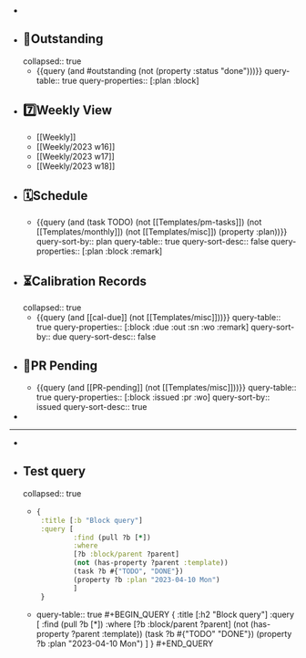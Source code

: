 -
- ## 📌Outstanding
  collapsed:: true
	- {{query (and #outstanding (not (property :status "done")))}}
	  query-table:: true
	  query-properties:: [:plan :block]
- ## 7️⃣Weekly View
	- [[Weekly]]
	- [[Weekly/2023 w16]]
	- [[Weekly/2023 w17]]
	- [[Weekly/2023 w18]]
- ## 🗓️Schedule
	- {{query (and (task TODO) (not [[Templates/pm-tasks]]) (not [[Templates/monthly]]) (not [[Templates/misc]]) (property :plan))}}
	  query-sort-by:: plan
	  query-table:: true
	  query-sort-desc:: false
	  query-properties:: [:plan :block :remark]
- ## ⏳Calibration Records
  collapsed:: true
	- {{query (and [[cal-due]] (not [[Templates/misc]]))}}
	  query-table:: true
	  query-properties:: [:block :due :out :sn :wo :remark]
	  query-sort-by:: due
	  query-sort-desc:: false
- ## 🛒PR Pending
	- {{query (and [[PR-pending]] (not [[Templates/misc]]))}}
	  query-table:: true
	  query-properties:: [:block :issued :pr :wo]
	  query-sort-by:: issued
	  query-sort-desc:: true
-
- ---
-
- ## Test query
  collapsed:: true
	- ```Clojure
	  {
	   :title [:b "Block query"]
	   :query [
	           :find (pull ?b [*])
	           :where
	           [?b :block/parent ?parent]
	           (not (has-property ?parent :template))
	           (task ?b #{"TODO", "DONE"})
	           (property ?b :plan "2023-04-10 Mon")
	           ]
	   }
	  ```
	- query-table:: true
	  #+BEGIN_QUERY
	  {
	   :title [:h2 "Block query"]
	   :query [
	           :find (pull ?b [*])
	           :where
	           [?b :block/parent ?parent]
	           (not (has-property ?parent :template))
	           (task ?b #{"TODO" "DONE"})
	           (property ?b :plan "2023-04-10 Mon")
	           ]
	   }
	  #+END_QUERY